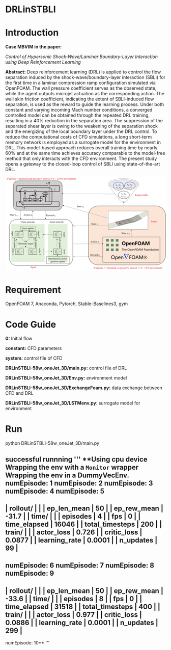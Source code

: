 DRLinSTBLI
=
# Introduction
**Case MBVIM in the paper:**

_Control of Hypersonic Shock-Wave/Laminar Boundary-Layer Interaction using Deep Reinforcement Learning_

**Abstract:**
Deep reinforcement learning (DRL) is applied to control the flow separation induced by the shock-wave/boundary-layer interaction (SBLI)  for the first time in a laminar compression ramp configuration simulated via OpenFOAM.
The wall pressure coefficient serves as the observed state, while the agent outputs microjet actuation as the corresponding action. 
The wall skin friction coefficient, indicating the extent of SBLI-induced flow separation, is used as the reward to guide the learning process.
Under both constant and varying incoming Mach number conditions, a converged controlled model can be obtained through the repeated DRL training, resulting in a 40% reduction in the separation area.
The suppression of the separated shear layer is owing to the weakening of the separation shock and the energizing of the local boundary layer under the DRL control.
To reduce the computational costs of CFD simulations, a long short-term memory network is employed as a surrogate model for the environment in DRL. 
This model-based approach reduces overall training time by nearly 60% and at the same time achieves accuracy comparable to the model-free method that only interacts with the CFD environment.
The present study opens a gateway to the closed-loop control of SBLI using state-of-the-art DRL. 

![image](https://github.com/YiZhouNJUST/DRLinSTBLI/blob/master/framework.jpg)

# Requirement
OpenFOAM 7, Anaconda, Pytorch, Stable-Baselines3, gym

# Code Guide
**0:** Initial flow

**constant:** CFD parameters

**system:** control file of CFD

**DRLinSTBLI-58w_oneJet_3D/main.py:** control file of DRL

**DRLinSTBLI-58w_oneJet_3D/Env.py:** environment model

**DRLinSTBLI-58w_oneJet_3D/ExchangeFoam.py:** data exchange between CFD and DRL

**DRLinSTBLI-58w_oneJet_3D/LSTMenv.py**: surrogate model for environment

# Run
python DRLinSTBLI-58w_oneJet_3D/main.py

successful runnning
'''
**Using cpu device
Wrapping the env with a `Monitor` wrapper
Wrapping the env in a DummyVecEnv.
numEpisode: 1
numEpisode: 2
numEpisode: 3
numEpisode: 4
numEpisode: 5
---------------------------------
| rollout/           |          |
|    ep_len_mean     | 50       |
|    ep_rew_mean     | -31.7    |
| time/              |          |
|    episodes        | 4        |
|    fps             | 0        |
|    time_elapsed    | 16046    |
|    total_timesteps | 200      |
| train/             |          |
|    actor_loss      | 0.726    |
|    critic_loss     | 0.0877   |
|    learning_rate   | 0.0001   |
|    n_updates       | 99       |
---------------------------------
numEpisode: 6
numEpisode: 7
numEpisode: 8
numEpisode: 9
---------------------------------
| rollout/           |          |
|    ep_len_mean     | 50       |
|    ep_rew_mean     | -33.6    |
| time/              |          |
|    episodes        | 8        |
|    fps             | 0        |
|    time_elapsed    | 31518    |
|    total_timesteps | 400      |
| train/             |          |
|    actor_loss      | 0.977    |
|    critic_loss     | 0.0886   |
|    learning_rate   | 0.0001   |
|    n_updates       | 299      |
---------------------------------
numEpisode: 10**
'''
